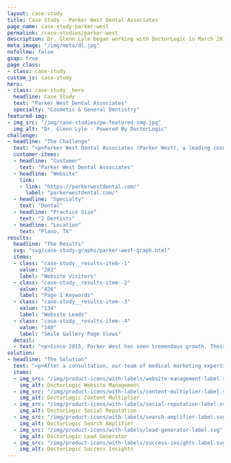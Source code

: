 ```yaml
---
layout: case-study
title: Case Study - Parker West Dental Associates
page_name: case-study-parker-west
permalink: /case-studies/parker-west
description: Dr. Glenn Lyle began working with DoctorLogic in March 2018 with the objective of practice growth and digital presence.
meta_image: "/img/meta/dl.jpg"
nofollow: false
gsap: true
page_class:
- class: case-study
custom_js: case-study
hero:
- class: case-study__hero
  headline: Case Study
  text: "Parker West Dental Associates"
  specialty: "Cosmetic & General Dentistry"
featured-img:
- img_src: "/img/case-studies/pw-featured-img.jpg"
  img_alt: "Dr. Glenn Lyle - Powered By DoctorLogic"
challenge:
- headline: "The Challenge" 
  text: "<p>Parker West Dental Associates (Parker West), a leading cosmetic dentistry practice in Plano, TX, make it their mission to exceed patient expectations every day. After partnering with multiple under-performing vendors, Parker West struggled to find the perfect solution to achieve what they wanted most: new patients and practice growth. Their website was consistently failing to beat the competition and convert visitors into new patients. Parker West was aware they needed to win online in order to win in their physical practice, so they began to work with DoctorLogic in May 2015.</p>"
  customer-items:
  - headline: "Customer"
    text: "Parker West Dental Associates"
  - headline: "Website"
    link:
    - link: "https://parkerwestdental.com/"
      label: "parkerwestdental.com/"
  - headline: "Specialty"
    text: "Dental"
  - headline: "Practice Size"
    text: "2 Dentists"
  - headline: "Location"
    text: "Plano, TX"
results:
  headline: "The Results"
  svg: "svg/case-study-graphs/parker-west-graph.html"
  items:
  - class: "case-study__results-item--1"
    value: "283"
    label: "Website Visitors"
  - class: "case-study__results-item--2"
    value: "426"
    label: "Page 1 Keywords"
  - class: "case-study__results-item--3"
    value: "134"
    label: "Website Leads"
  - class: "case-study__results-item--4"
    value: "140"
    label: "Smile Gallery Page Views"
  detail:
  - text: "<p>Since 2015, Parker West has seen tremendous growth. Their indexed keywords have increased by 935%. Their Before and After Photo Gallery page views increased by 140% and brings in 44.51% of their entire website pageview data. Where Parker West once struggled to compete in their market, they now dominate Google search results.</p><p>With DoctorLogic, Parker West is leveraging technology to dominate their online presence and consistently drive and track more new patients. The DoctorLogic Website Marketing Platform provides full visibility into their practice performance and lead tracking metrics.</p>"
solution:
- headline: "The Solution"
  text: "<p>After a consultation, our team of medical marketing experts concluded Parker West needed to reassess their digital marketing strategy and restructure their practice’s website.</p><p>With DoctorLogic’s proven technology and expert team, Parker West received a custom-designed website structured for the modern customer journey. With more pages of unique content and keywords strategically created for their website— as well as the Before and After Photo Gallery Manager—Parker West saw 134% more website leads and are now consistently on the top of search engine results for Google and Bing.</p>"
  items:
  - img_src: "/img/product-icons/with-labels/website-management-label.svg"
    img_alt: DoctorLogic Website Management
  - img_src: "/img/product-icons/with-labels/content-multiplier-label.svg"
    img_alt: DoctorLogic Content Multiplier
  - img_src: "/img/product-icons/with-labels/social-reputation-label.svg"
    img_alt: DoctorLogic Social Reputation
  - img_src: "/img/product-icons/with-labels/search-amplifier-label.svg"
    img_alt: DoctorLogic Search Amplifier
  - img_src: "/img/product-icons/with-labels/lead-generator-label.svg"
    img_alt: DoctorLogic Lead Generator
  - img_src: "/img/product-icons/with-labels/success-insights-label.svg"
    img_alt: DoctorLogic Success Insights
---
```





